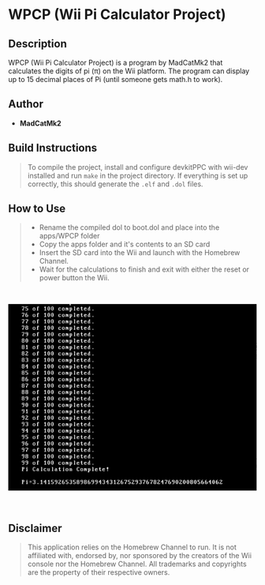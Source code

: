 # WPCP (Wii Pi Calculator Project)

## Description

WPCP (Wii Pi Calculator Project) is a program by MadCatMk2 that calculates the digits of pi (π) on the Wii platform.
  The program can display up to 15 decimal places of Pi (until someone gets math.h to work).

## Author

- **MadCatMk2**

## Build Instructions

> To compile the project, install and configure devkitPPC with wii-dev installed and run `make` in the project directory. If everything is set up correctly, this should generate the `.elf` and `.dol` files.

## How to Use


> - Rename the compiled dol to boot.dol and place into the apps/WPCP folder
> - Copy the apps folder and it's contents to an SD card
> - Insert the SD card into the Wii and launch with the Homebrew Channel.
> - Wait for the calculations to finish and exit with either the reset or power button the Wii.

&nbsp;

![WPCP 1.1 Screenshot](https://github.com/DeltaResero/WPCPP/blob/main/extras/wpcp_v1-1_screenshot.png?raw=true)

&nbsp;

## Disclaimer

> This application relies on the Homebrew Channel to run. It is not affiliated with, endorsed by, nor sponsored by the creators of the Wii console nor the Homebrew Channel. All trademarks and copyrights are the property of their respective owners.
